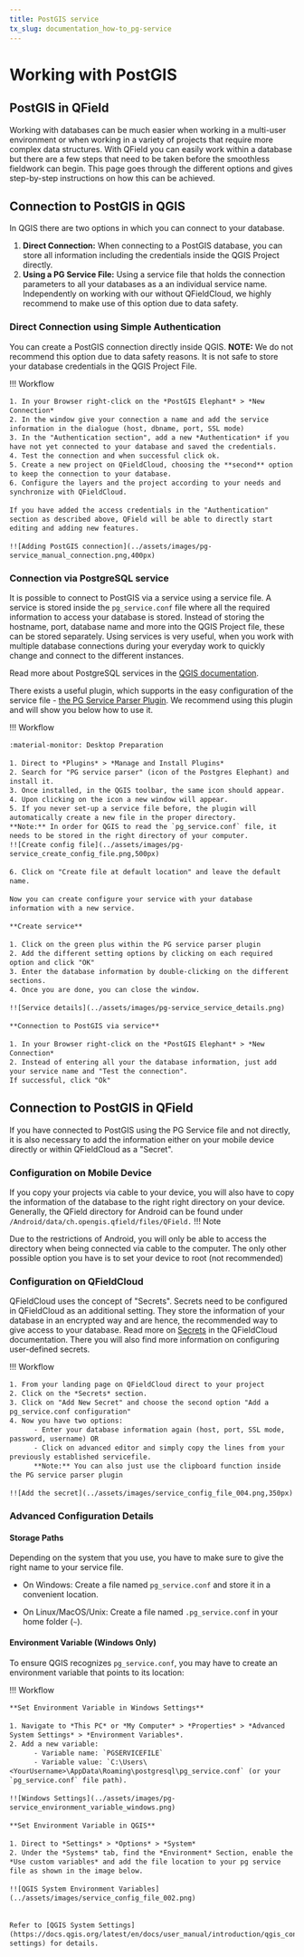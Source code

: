```yaml
---
title: PostGIS service
tx_slug: documentation_how-to_pg-service
---
```

# Working with PostGIS

## PostGIS in QField

Working with databases can be much easier when working in a multi-user environment or when working in a variety of projects that require more complex data structures.
With QField you can easily work within a database but there are a few steps that need to be taken before the smoothless fieldwork can begin.
This page goes through the different options and gives step-by-step instructions on how this can be achieved.

## Connection to PostGIS in QGIS

In QGIS there are two options in which you can connect to your database.

1. **Direct Connection:** When connecting to a PostGIS database, you can store all information including the credentials inside the QGIS Project directly.
2. **Using a PG Service File:** Using a service file that holds the connection parameters to all your databases as a an individual service name.
Independently on working with our without QFieldCloud, we highly recommend to make use of this option due to data safety.

### Direct Connection using Simple Authentication

You can create a PostGIS connection directly inside QGIS.
**NOTE:** We do not recommend this option due to data safety reasons.
It is not safe to store your database credentials in the QGIS Project File.

!!! Workflow

    1. In your Browser right-click on the *PostGIS Elephant* > *New Connection*
    2. In the window give your connection a name and add the service information in the dialogue (host, dbname, port, SSL mode)
    3. In the "Authentication section", add a new *Authentication* if you have not yet connected to your database and saved the credentials.
    4. Test the connection and when successful click ok.
    5. Create a new project on QFieldCloud, choosing the **second** option to keep the connection to your database.
    6. Configure the layers and the project according to your needs and synchronize with QFieldCloud.

    If you have added the access credentials in the "Authentication" section as described above, QField will be able to directly start editing and adding new features.

    !![Adding PostGIS connection](../assets/images/pg-service_manual_connection.png,400px)

### Connection via PostgreSQL service

It is possible to connect to PostGIS via a service using a service file.
A service is stored inside the `pg_service.conf` file where all the required information to access your database is stored.
Instead of storing the hostname, port, database name and more into the QGIS Project file, these can be stored separately.
Using services is very useful, when you work with multiple database connections during your everyday work to quickly change and connect to the different instances.

Read more about PostgreSQL services in the [QGIS documentation](https://docs.qgis.org/latest/en/docs/user_manual/managing_data_source/opening_data.html#postgresql-service-connection-file).

There exists a useful plugin, which supports in the easy configuration of the service file - [the PG Service Parser Plugin](https://github.com/opengisch/qgis-pg-service-parser-plugin).
We recommend using this plugin and will show you below how to use it.

!!! Workflow

    :material-monitor: Desktop Preparation

    1. Direct to *Plugins* > *Manage and Install Plugins*
    2. Search for "PG service parser" (icon of the Postgres Elephant) and install it.
    3. Once installed, in the QGIS toolbar, the same icon should appear.
    4. Upon clicking on the icon a new window will appear.
    5. If you never set-up a service file before, the plugin will automatically create a new file in the proper directory.
    **Note:** In order for QGIS to read the `pg_service.conf` file, it needs to be stored in the right directory of your computer.
    !![Create config file](../assets/images/pg-service_create_config_file.png,500px)

    6. Click on "Create file at default location" and leave the default name.

    Now you can create configure your service with your database information with a new service.

    **Create service**

    1. Click on the green plus within the PG service parser plugin
    2. Add the different setting options by clicking on each required option and click "OK"
    3. Enter the database information by double-clicking on the different sections.
    4. Once you are done, you can close the window.

    !![Service details](../assets/images/pg-service_service_details.png)

    **Connection to PostGIS via service**

    1. In your Browser right-click on the *PostGIS Elephant* > *New Connection*
    2. Instead of entering all your the database information, just add your service name and "Test the connection".
    If successful, click "Ok"

## Connection to PostGIS in QField

If you have connected to PostGIS using the PG Service file and not directly, it is also necessary to add the information either on your mobile device directly or within QFieldCloud as a "Secret".

### Configuration on Mobile Device

If you copy your projects via cable to your device, you will also have to copy the information of the database to the right right directory on your device.
Generally, the QField directory for Android can be found under `/Android/data/ch.opengis.qfield/files/QField.`
!!! Note

   Due to the restrictions of Android, you will only be able to access the directory when being connected via cable to the computer.
   The only other possible option you have is to set your device to root (not recommended)

### Configuration on QFieldCloud

QFieldCloud uses the concept of "Secrets".
Secrets need to be configured in QFieldCloud as an additional setting.
They store the information of your database in an encrypted way and are hence, the recommended way to give access to your database.
Read more on [Secrets](../reference/qfieldcloud/secrets.md) in the QFieldCloud documentation.
There you will also find more information on configuring user-defined secrets.

!!! Workflow

    1. From your landing page on QFieldCloud direct to your project
    2. Click on the *Secrets* section.
    3. Click on "Add New Secret" and choose the second option "Add a pg_service.conf configuration"
    4. Now you have two options:
          - Enter your database information again (host, port, SSL mode, password, username) OR
          - Click on advanced editor and simply copy the lines from your previously established servicefile.
          **Note:** You can also just use the clipboard function inside the PG service parser plugin

    !![Add the secret](../assets/images/service_config_file_004.png,350px)

### Advanced Configuration Details

#### Storage Paths

Depending on the system that you use, you have to make sure to give the right name to your service file.

   - On Windows:
     Create a file named `pg_service.conf` and store it in a convenient location.

   - On Linux/MacOS/Unix:
     Create a file named `.pg_service.conf` in your home folder (`~`).

#### Environment Variable (Windows Only)

   To ensure QGIS recognizes `pg_service.conf`, you may have to create an environment variable that points to its location:

!!! Workflow

    **Set Environment Variable in Windows Settings**

    1. Navigate to *This PC* or *My Computer* > *Properties* > *Advanced System Settings* > *Environment Variables*.
    2. Add a new variable:
          - Variable name: `PGSERVICEFILE`
          - Variable value: `C:\Users\<YourUsername>\AppData\Roaming\postgresql\pg_service.conf` (or your `pg_service.conf` file path).

    !![Windows Settings](../assets/images/pg-service_environment_variable_windows.png)

    **Set Environment Variable in QGIS**

    1. Direct to *Settings* > *Options* > *System*
    2. Under the *Systems* tab, find the *Environment* Section, enable the *Use custom variables* and add the file location to your pg service file as shown in the image below.

    !![QGIS System Environment Variables](../assets/images/service_config_file_002.png)


    Refer to [QGIS System Settings](https://docs.qgis.org/latest/en/docs/user_manual/introduction/qgis_configuration.html#system-settings) for details.
